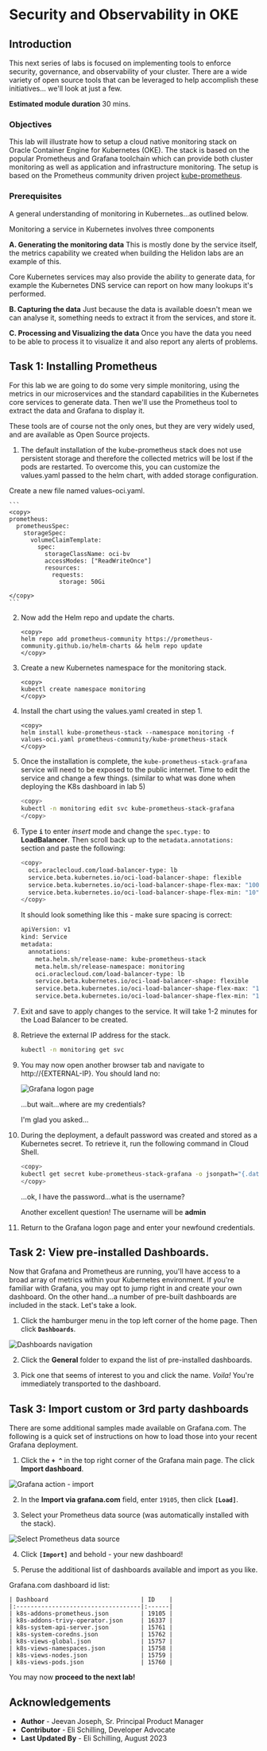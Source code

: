 # Security and Observability in OKE

## Introduction

This next series of labs is focused on implementing tools to enforce security, governance, and observability of your cluster. There are a wide variety of open source tools that can be leveraged to help accomplish these initiatives... we'll look at just a few.

**Estimated module duration** 30 mins.

### Objectives

This lab will illustrate how to setup a cloud native monitoring stack on Oracle Container Engine for
Kubernetes (OKE). The stack is based on the popular Prometheus and Grafana toolchain which can provide
both cluster monitoring as well as application and infrastructure monitoring. The setup is based on the
Prometheus community driven project [kube-prometheus](https://github.com/prometheus-operator/kube-prometheus).

### Prerequisites

A general understanding of monitoring in Kubernetes...as outlined below.

Monitoring a service in Kubernetes involves three components

**A. Generating the monitoring data**
This is mostly done by the service itself, the metrics capability we created when building the Helidon labs are an example of this.

Core Kubernetes services may also provide the ability to generate data, for example the Kubernetes DNS service can report on how many lookups it's performed.

**B. Capturing the data**
Just because the data is available doesn't mean we can analyse it, something needs to extract it from the services, and store it. 

**C. Processing and Visualizing the data**
Once you have the data you need to be able to process it to visualize it and also report any alerts of problems.


## Task 1: Installing Prometheus

For this lab we are going to do some very simple monitoring, using the metrics in our microservices and the standard capabilities in the Kubernetes core services to generate data.  Then we'll use the Prometheus tool to extract the data and Grafana to display it.

These tools are of course not the only ones, but they are very widely used, and are available as Open Source projects.

1. The default installation of the kube-prometheus stack does not use persistent storage and therefore the collected metrics will be lost if the pods are restarted. To overcome this, you can customize the values.yaml passed to the helm chart, with added storage configuration.

  Create a new file named values-oci.yaml.

    ```
    <copy>
    prometheus:
      prometheusSpec:
        storageSpec:
          volumeClaimTemplate:
            spec:
              storageClassName: oci-bv
              accessModes: ["ReadWriteOnce"]
              resources:
                requests:
                  storage: 50Gi

    </copy>
    ```

2. Now add the Helm repo and update the charts.

    ```
    <copy>
    helm repo add prometheus-community https://prometheus-community.github.io/helm-charts && helm repo update
    </copy>
    ```

3. Create a new Kubernetes namespace for the monitoring stack.

    ```
    <copy>
    kubectl create namespace monitoring
    </copy>
    ```

4. Install the chart using the values.yaml created in step 1.

    ```
    <copy>
    helm install kube-prometheus-stack --namespace monitoring -f values-oci.yaml prometheus-community/kube-prometheus-stack
    </copy>
    ```

5. Once the installation is complete, the `kube-prometheus-stack-grafana` service will need to be exposed to the public internet. Time to edit the service and change a few things. (similar to what was done when deploying the K8s dashboard in lab 5)

    ```bash
    <copy>
    kubectl -n monitoring edit svc kube-prometheus-stack-grafana
    </copy>
    ```

6. Type **`i`** to enter *insert* mode and change the `spec.type:` to **LoadBalancer**. Then scroll back up to the `metadata.annotations:` section and paste the following:

    ```bash
    <copy>
      oci.oraclecloud.com/load-balancer-type: lb
      service.beta.kubernetes.io/oci-load-balancer-shape: flexible
      service.beta.kubernetes.io/oci-load-balancer-shape-flex-max: "100"
      service.beta.kubernetes.io/oci-load-balancer-shape-flex-min: "10"
    </copy>
    ```

    It should look something like this - make sure spacing is correct:

    ```bash
    apiVersion: v1
    kind: Service
    metadata:
      annotations:
        meta.helm.sh/release-name: kube-prometheus-stack
        meta.helm.sh/release-namespace: monitoring
        oci.oraclecloud.com/load-balancer-type: lb
        service.beta.kubernetes.io/oci-load-balancer-shape: flexible
        service.beta.kubernetes.io/oci-load-balancer-shape-flex-max: "100"
        service.beta.kubernetes.io/oci-load-balancer-shape-flex-min: "10"
    ```

7. Exit and save to apply changes to the service. It will take 1-2 minutes for the Load Balancer to be created.

8. Retrieve the external IP address for the stack.

    ```bash
    kubectl -n monitoring get svc
    ```

9. You may now open another browser tab and navigate to http://{EXTERNAL-IP}. You should land no:

    ![Grafana logon page](images/grafana-login.png)

    ...but wait...where are my credentials?

    I'm glad you asked...

10. During the deployment, a default password was created and stored as a Kubernetes secret. To retrieve it, run the following command in Cloud Shell.

    ```bash
    <copy>
    kubectl get secret kube-prometheus-stack-grafana -o jsonpath="{.data.admin-password}" -n monitoring | base64 --decode;echo
    </copy>
    ```

    ...ok, I have the password...what is the username?

    Another excellent question! The username will be **admin**

11. Return to the Grafana logon page and enter your newfound credentials.

## Task 2: View pre-installed Dashboards.

Now that Grafana and Prometheus are running, you'll have access to a broad array of metrics within your Kubernetes environment. If you're familiar with Grafana, you may opt to jump right in and create your own dashboard. On the other hand...a number of pre-built dashboards are included in the stack. Let's take a look.

1. Click the hamburger menu in the top left corner of the home page. Then click **`Dashboards`**.

  ![Dashboards navigation](images/grafana-menu.png)

2. Click the **General** folder to expand the list of pre-installed dashboards.

3. Pick one that seems of interest to you and click the name.  *Voila!* You're immediately transported to the dashboard.

## Task 3: Import custom or 3rd party dashboards

There are some additional samples made available on Grafana.com. The following is a quick set of instructions on how to load those into your recent Grafana deployment.

1. Click the **`+ ^`** in the top right corner of the Grafana main page. The click **Import dashboard**.

  ![Grafana action - import](images/grafana-import.png)

2. In the **Import via grafana.com** field, enter `19105`, then click **`[Load]`**.

3. Select your Prometheus data source (was automatically installed with the stack).

  ![Select Prometheus data source](images/grafana-datasource.png)

4. Click **`[Import]`** and behold - your new dashboard!

5. Peruse the additional list of dashboards available and import as you like.

  Grafana.com dashboard id list:


    | Dashboard                          | ID    |
    |:-----------------------------------|:------|
    | k8s-addons-prometheus.json         | 19105 |
    | k8s-addons-trivy-operator.json     | 16337 |
    | k8s-system-api-server.json         | 15761 |
    | k8s-system-coredns.json            | 15762 |
    | k8s-views-global.json              | 15757 |
    | k8s-views-namespaces.json          | 15758 |
    | k8s-views-nodes.json               | 15759 |
    | k8s-views-pods.json                | 15760 |


You may now **proceed to the next lab!**

## Acknowledgements

* **Author** - Jeevan Joseph, Sr. Principal Product Manager
* **Contributor** - Eli Schilling, Developer Advocate
* **Last Updated By** - Eli Schilling, August 2023

